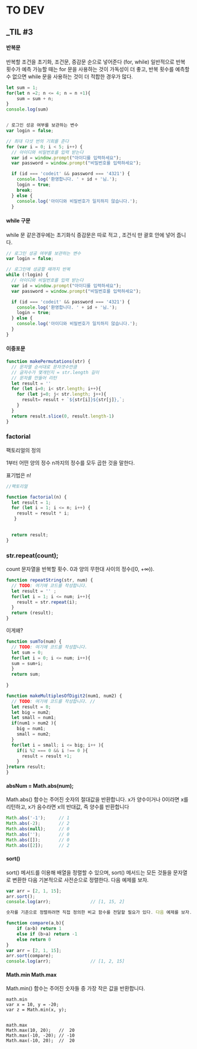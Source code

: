 # TO DEV
## _TIL #3

#### 반복문
 반복할 조건을 초기화, 조건문, 증감문 순으로 넣어준다 (for, while)
 일반적으로 반복 횟수가 예측 가능할 때는 for 문을 사용하는 것이 가독성이 더 좋고, 반복 횟수를 예측할 수 없으면 while 문을 사용하는 것이 더 적합한 경우가 많다.

```js
let sum = 1;
for(let n =2; n <= 4; n = n +1){
    sum = sum + n;
}
console.log(sum)


/ 로그인 성공 여부를 보관하는 변수
var login = false;

// 최대 다섯 번의 기회를 준다
for (var i = 0; i < 5; i++) {
  // 아이디와 비밀번호를 입력 받는다
  var id = window.prompt("아이디를 입력하세요");
  var password = window.prompt("비밀번호를 입력하세요");

  if (id === 'codeit' && password === '4321') {
    console.log('환영합니다. ' + id + '님.');
    login = true;
    break;
  } else {
    console.log('아이디와 비밀번호가 일치하지 않습니다.');
  }
```

#### while 구문 
while 문 같은경우에는 초기화식 증감문은 따로 적고 , 조건식 만 괄호 안에 넣어 줍니다.
```js
// 로그인 성공 여부를 보관하는 변수
var login = false;

// 로그인에 성공할 때까지 반복
while (!login) {
  // 아이디와 비밀번호를 입력 받는다
  var id = window.prompt("아이디를 입력하세요");
  var password = window.prompt("비밀번호를 입력하세요");

  if (id === 'codeit' && password === '4321') {
    console.log('환영합니다. ' + id + '님.');
    login = true;
  } else {
    console.log('아이디와 비밀번호가 일치하지 않습니다.');
  }
}
```
#### 이중포문
```js 
function makePermutations(str) {
  // 문자열 순서대로 문자갯수만큼 
  // 글자수가 몇개인지 = str.length 길이
  // 문자를 만들어 리턴
  let result = ''
  for (let i=0; i< str.length; i++){
    for (let j=0; j< str.length; j++){
      result= result + `${str[i]}${str[j]},`;
    }
  }
  return result.slice(0, result.length-1)
}
```
### factorial
팩토리얼의 정의

1부터 어떤 양의 정수 n까지의 정수를 모두 곱한 것을 말한다.

 

표기법은 n!
```js
//팩토리얼 

function factorial(n) {
  let result = 1;
  for (let i = 1; i <= n; i++) {
    result = result * i;
   }

	
  return result;
}
```
### str.repeat(count);
count
문자열을 반복할 횟수. 0과 양의 무한대 사이의 정수([0, +∞)).
```js
function repeatString(str, num) {
  // TODO: 여기에 코드를 작성합니다.
  let result = '' ;
  for(let i = 1; i <= num; i++){
    result = str.repeat(i);
  }
  return (result);
}

```
이게왜?
```js
function sumTo(num) {
  // TODO: 여기에 코드를 작성합니다.
  let sum = 0;
  for(let i = 0; i <= num; i++){
  sum = sum+i;
  }
  return sum;
  
}
```
```js
function makeMultiplesOfDigit2(num1, num2) {
  // TODO: 여기에 코드를 작성합니다. // 
  let result = 0;
  let big = num2;
  let small = num1;
  if(num1 > num2 ){
    big = num1;
    small = num2;
  }
  for(let i = small; i <= big; i++ ){
    if(i %2 === 0 && i !== 0 ){
      result = result +1;
    }
}return result;
}

```
#### absNum = Math.abs(num);
Math.abs() 함수는 주어진 숫자의 절대값을 반환합니다. x가 양수이거나 0이라면 x를 리턴하고, x가 음수라면 x의 반대값, 즉 양수를 반환합니다
```js
Math.abs('-1');     // 1
Math.abs(-2);       // 2
Math.abs(null);     // 0
Math.abs('');       // 0
Math.abs([]);       // 0
Math.abs([2]);      // 2
```

#### sort()
sort() 메서드를 이용해 배열을 정렬할 수 있으며, sort() 메서드는 모든 것들을 문자열로 변환한 다음 기본적으로 사전순으로 정렬한다. 다음 예제를 보자.
```js
var arr = [2, 1, 15];
arr.sort();
console.log(arr);               // [1, 15, 2]

숫자를 기준으로 정렬하려면 직접 정의한 비교 함수를 전달할 필요가 있다. 다음 예제를 보자.

function compare(a,b){
    if (a>b) return 1
    else if (b>a) return -1
    else return 0
}
var arr = [2, 1, 15];
arr.sort(compare);
console.log(arr);               // [1, 2, 15]
```
#### Math.min Math.max
Math.min() 함수는 주어진 숫자들 중 가장 작은 값을 반환합니다.
```JS
math.min
var x = 10, y = -20;
var z = Math.min(x, y);


math.max
Math.max(10, 20);   //  20
Math.max(-10, -20); // -10
Math.max(-10, 20);  //  20
```
